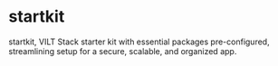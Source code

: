 # startkit
startkit, VILT Stack starter kit with essential packages pre-configured, streamlining setup for a secure, scalable, and organized app.
